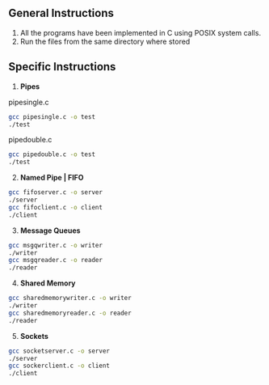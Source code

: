 ## General Instructions

1. All the programs have been implemented in C using POSIX system calls.
2. Run the files from the same directory where stored

## Specific Instructions

1. **Pipes**

pipesingle.c
```bash
gcc pipesingle.c -o test
./test
```

pipedouble.c
```bash
gcc pipedouble.c -o test
./test
```

2. **Named Pipe | FIFO**

```bash
gcc fifoserver.c -o server
./server
gcc fifoclient.c -o client
./client
```

3. **Message Queues**

```bash
gcc msgqwriter.c -o writer
./writer
gcc msgqreader.c -o reader
./reader
```
4. **Shared Memory**

```bash
gcc sharedmemorywriter.c -o writer
./writer
gcc sharedmemoryreader.c -o reader
./reader
```

5. **Sockets**

```bash
gcc socketserver.c -o server
./server
gcc sockerclient.c -o client
./client
```
